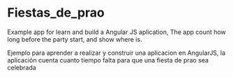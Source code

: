 # Fiestas_de_prao
Example app for learn and build a Angular JS aplication, The app count how long before the party start, and show where is.

Ejemplo para aprender a realizar y construir una aplicacion en AngularJS, la aplicación cuenta cuanto tiempo falta para que una fiesta de prao sea celebrada
